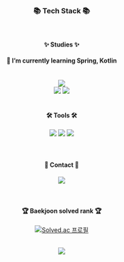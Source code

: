 <div align=center>
   <h3>📚 Tech Stack 📚</h3>
   <br>
   <h4>✨ Studies ✨</h4>
   <h4>🌱 I’m currently learning Spring, Kotlin</h4>
</div>
<div align="center">
   <br>
   <img src="https://img.shields.io/badge/Spring-6DB33F?style=flat&logo=spring&logoColor=white" />
   <br>
   <img src="https://img.shields.io/badge/MySQL-4479A1?style=flat&logo=MySQL&logoColor=white" />
   <img src="https://img.shields.io/badge/PostgreSQL-4479A1?style=flat&logo=PostgreSQL&logoColor=white" />
</div>
<br>

<div align=center>
   <h4>🛠 Tools 🛠</h4>
</div>
<div align=center>
   <img src="https://img.shields.io/badge/IntelliJ IDEA-000000?style=flat&logo=intellijidea&logoColor=white"/>
   <img src="https://img.shields.io/badge/AWS-232F3E?style=flat&logo=AmazonAWS&logoColor=white" />
   <img src="https://img.shields.io/badge/GitHub-181717?style=flat&logo=GitHub&logoColor=white" />
</div>
<br><br>

<div align=center>
   <h4>🎨 Contact 🎨</h4>
</div>
<div align=center>
   <a href="mailto:gowoo123@naver.com">
      <img src="https://img.shields.io/badge/Messenger-00B2FF?style=flat&logo=Gmail&logoColor=white" />
   </a>
   <br>
</div>
<br><br>

<div align=center>
   <h4>🏆 Baekjoon solved rank 🏆</h4>

[![Solved.ac 프로필](http://mazassumnida.wtf/api/mini/generate_badge?boj=duddn2012)](https://solved.ac/duddn2012)
</div>
<br>
<div align=center>
   <img src="https://github-readme-stats.vercel.app/api/top-langs/?username=duddn2012&layout=compact">
</div>


